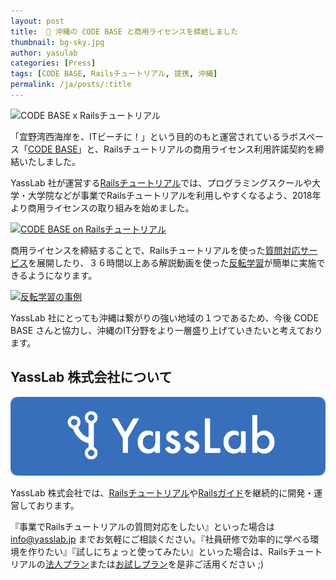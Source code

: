 ```yaml
---
layout: post
title:  🤝 沖縄の CODE BASE と商用ライセンスを締結しました
thumbnail: bg-sky.jpg
author: yasulab
categories: [Press]
tags: [CODE BASE, Railsチュートリアル, 提携, 沖縄]
permalink: /ja/posts/:title
---
```


![CODE BASE x Railsチュートリアル](/img/partners/codebase.png)

「宜野湾西海岸を、ITビーチに！」という目的のもと運営されているラボスペース「[CODE BASE](https://www.protosolution.co.jp/codebase/program-school/index.html)」と、Railsチュートリアルの商用ライセンス利用許諾契約を締結いたしました。

YassLab 社が運営する[Railsチュートリアル](https://railstutorial.jp/)では、プログラミングスクールや大学・大学院などが事業でRailsチュートリアルを利用しやすくなるよう、2018年より商用ライセンスの取り組みを始めました。

[![CODE BASE on Railsチュートリアル](/img/posts/codebase-on-railstutorial.png)](https://railstutorial.jp/#partners)

商用ライセンスを締結することで、Railsチュートリアルを使った[質問対応サービス](https://railstutorial.jp/#service)を展開したり、３６時間以上ある解説動画を使った[反転学習](https://speakerdeck.com/yasslab/more-interactive-way-of-learning-rails)が簡単に実施できるようになります。

[![反転学習の事例](/img/posts/hanten-stats.png)](https://speakerdeck.com/yasslab/more-interactive-way-of-learning-rails?slide=8)

YassLab 社にとっても沖縄は繋がりの強い地域の１つであるため、今後 CODE BASE さんと協力し、沖縄のIT分野をより一層盛り上げていきたいと考えております。

## YassLab 株式会社について
[![YassLab Inc.](/img/logos/800x200.png)](/)

YassLab 株式会社では、[Railsチュートリアル](https://railstutorial.jp/)や[Railsガイド](https://railsguides.jp/)を継続的に開発・運営しております。

『事業でRailsチュートリアルの質問対応をしたい』といった場合は info@yasslab.jp までお気軽にご相談ください。『社員研修で効率的に学べる環境を作りたい』『試しにちょっと使ってみたい』といった場合は、Railsチュートリアルの[法人プラン](https://railstutorial.jp/business)または[お試しプラン](https://railstutorial.jp/trial)を是非ご活用ください ;)


